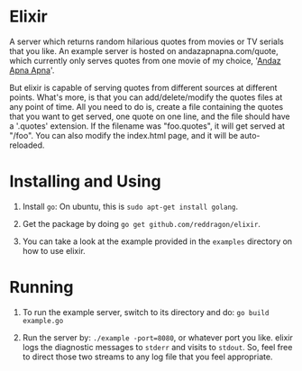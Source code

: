 Elixir
======

A server which returns random hilarious quotes from movies or TV serials that you like. An example server is hosted on 
andazapnapna.com/quote, which currently only serves quotes from one movie of my choice, 
'<a href="http://en.wikipedia.org/wiki/Andaz_Apna_Apna" target="_blank">Andaz Apna Apna</a>'. 

But elixir is capable of serving quotes from different sources at different points. What's more, is that you can 
add/delete/modify the quotes files at any point of time. All you need to do is, create a file containing the quotes that 
you want to get served, one quote on one line, and the file should have a '.quotes' extension. If the filename was 
"foo.quotes", it will get served at "/foo". You can also modify the index.html page, and it will be auto-reloaded.

Installing and Using
====================

1. Install ```go```: On ubuntu, this is ```sudo apt-get install golang```.

2. Get the package by doing ```go get github.com/reddragon/elixir```.

3. You can take a look at the example provided in the ```examples``` directory on how to use elixir. 


Running
=======

1. To run the example server, switch to its directory and do: ```go build example.go```

2. Run the server by: ```./example -port=8080```, or whatever port you like. elixir logs the diagnostic messages to 
```stderr``` and visits to ```stdout```. So, feel free to direct those two streams to any log file that you feel 
appropriate.
